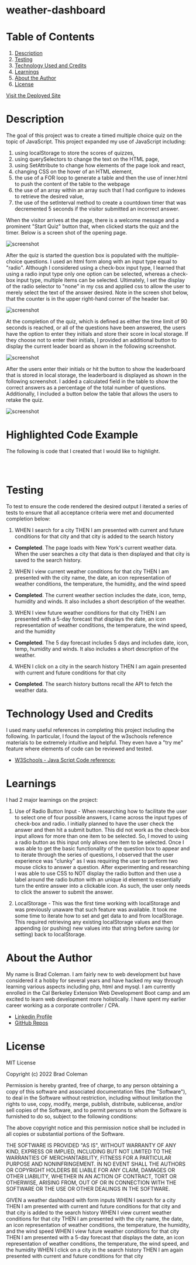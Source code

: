 # weather-dashboard

# **Table of Contents**
1. [Description](#description)
2. [Testing](#testing)
3. [Technology Used and Credits](#technology-used-and-credits)
4. [Learnings](#learnings)
5. [About the Author](#about-the-author)
6. [License](#license)

[Visit the Deployed Site](https://bradcoleman60.github.io/weather-dashboard/)


# **Description**

The goal of this project was to create a timed multiple choice quiz on the topic of JavaScript.  This project expanded my use of JavaScript including:
1. using localStorage to store the scores of quizzes, 
2. using querySelectors to change the text on the HTML page, 
3. using SetAttribute to change how elements of the page look and react, 
4. changing CSS on the hover of an HTML element, 
5. the use of a FOR loop to generate a table and then the use of inner.html to push the content of the table to the webpage 
6. the use of an array within an array such that I had configure to indexes to retrieve the desired value, 
7. the use of the setInterval method to create a countdown timer that was decremented 5 seconds if the visitor submitted an incorrect answer.  

When the visitor arrives at the page, there is a welcome message and a prominent "Start Quiz" button that, when clicked starts the quiz and the timer. Below is a screen shot of the opening page. 

![screenshot](/screen_shot_1.png)

After the quiz is started the question box is populated with the multiple-choice questions.  I used an html form along with an input type equal to "radio".   Although I considered using a check-box input type, I learned that using a radio input type only one option can be selected, whereas a check-box input type, multiple items can be selected.  Ultimately,  I set the display of the radio selector to "none" in my css and applied css to allow the user to merely select the text of the answer desired.  Note in the screen shot below, that the counter is in the upper right-hand corner of the header bar.    

![screenshot](/screen_shot_2.png)

At the completion of the quiz, which is defined as either the time limit of 90 seconds is reached, or all of the questions have been answered, the users have the option to enter they initials and store their score in local storage. If they choose not to enter their initials, I provided an additional button to display the current leader board as shown in the following screenshot.

![screenshot](/screen_shot_4.png)

After the users enter their initials or hit the button to show the leaderboard that is stored in local storage, the leaderboard is displayed as shown in the following screenshot.  I added a calculated field in the table to show the correct answers as a percentage of the total number of questions.  Additionally, I included a button below the table that allows the users to retake the quiz. 

![screenshot](/screen_shot_3.png)

# **Highlighted Code Example**

The following is code that I created that I would like to highlight.   

```



```


# **Testing** 

To test to ensure the code rendered the desired output I iterated a series of tests to ensure that all acceptance criteria were met and documented completion below:

1. WHEN I search for a city THEN I am presented with current and future conditions for that city and that city is added to the search history

 - **Completed**.  The page loads with New York's current weather data.  When the user searches a city that data is then displayed and that city is saved to the search history.  

2. WHEN I view current weather conditions for that city THEN I am presented with the city name, the date, an icon representation of weather conditions, the temperature, the humidity, and the wind speed

 - **Completed**.  The current weather section includes the date, icon, temp, humidity and winds.  It also includes a short description of the weather.  

3. WHEN I view future weather conditions for that city THEN I am presented with a 5-day forecast that displays the date, an icon representation of weather conditions, the temperature, the wind speed, and the humidity

 - **Completed**.  The 5 day forecast includes 5 days and includes date, icon, temp, humidity and winds.  It also includes a short description of the weather.

4. WHEN I click on a city in the search history THEN I am again presented with current and future conditions for that city

 - **Completed**.  The search history buttons recall the API to fetch the weather data.    

    
# **Technology Used and Credits**

I used many useful references in completing this project including the following.  In particular, I found the layout of the w3schools reference materials to be extremely intuitive and helpful.  They even have a "try me" feature where elements of code can be reviewed and tested. 

- [W3Schools - Java Script Code reference:](https://www.w3schools.com/js/default.asp)


# **Learnings**

I had 2 major learnings on the project:

1. Use of Radio Button Input - When researching how to facilitate the user to select one of four possible answers, I came across the input types of check-box and radio.  I initially planned to have the user check the answer and then hit a submit button.  This did not work as the check-box input allows for more than one item to be selected.  So, I moved to using a radio button as this input only allows one item to be selected.  Once I was able to get the basic functionality of the question box to appear and to iterate through the series of questions, I observed that the user experience was "clunky" as I was requiring the user to perform two mouse clicks to answer a question. After experimenting and researching I was able to use CSS to NOT display the radio button and then use a label around the radio button with an unique id element to essentially turn the entire answer into a clickable icon. As such, the user only needs to click the answer to submit the answer. 

2. LocalStorage - This was the first time working with localStorage and was previously unaware that such feature was available.  It took me some time to iterate how to set and get data to and from localStorage.  This required retrieving any existing localStorage values and then appending (or pushing) new values into that string before saving (or setting) back to localStorage.   

# **About the Author**

My name is Brad Coleman. I am fairly new to web development but have considered it a hobby for several years and have hacked my way through learning various aspects including php, html and mysql.  I am currently enrolled in the Cal Berkeley Extension Web Development Boot camp and am excited to learn web development more holistically.  I have spent my earlier career working as a corporate controller / CPA.

- [Linkedin Profile](https://www.linkedin.com/in/brad-coleman-109529/)
- [GitHub Repos](https://github.com/bradcoleman60?tab=repositories)


# **License**

MIT License

Copyright (c) 2022 Brad Coleman

Permission is hereby granted, free of charge, to any person obtaining a copy
of this software and associated documentation files (the "Software"), to deal
in the Software without restriction, including without limitation the rights
to use, copy, modify, merge, publish, distribute, sublicense, and/or sell
copies of the Software, and to permit persons to whom the Software is
furnished to do so, subject to the following conditions:

The above copyright notice and this permission notice shall be included in all
copies or substantial portions of the Software.

THE SOFTWARE IS PROVIDED "AS IS", WITHOUT WARRANTY OF ANY KIND, EXPRESS OR
IMPLIED, INCLUDING BUT NOT LIMITED TO THE WARRANTIES OF MERCHANTABILITY,
FITNESS FOR A PARTICULAR PURPOSE AND NONINFRINGEMENT. IN NO EVENT SHALL THE
AUTHORS OR COPYRIGHT HOLDERS BE LIABLE FOR ANY CLAIM, DAMAGES OR OTHER
LIABILITY, WHETHER IN AN ACTION OF CONTRACT, TORT OR OTHERWISE, ARISING FROM,
OUT OF OR IN CONNECTION WITH THE SOFTWARE OR THE USE OR OTHER DEALINGS IN THE
SOFTWARE.


GIVEN a weather dashboard with form inputs
WHEN I search for a city
THEN I am presented with current and future conditions for that city and that city is added to the search history
WHEN I view current weather conditions for that city
THEN I am presented with the city name, the date, an icon representation of weather conditions, the temperature, the humidity, and the wind speed
WHEN I view future weather conditions for that city
THEN I am presented with a 5-day forecast that displays the date, an icon representation of weather conditions, the temperature, the wind speed, and the humidity
WHEN I click on a city in the search history
THEN I am again presented with current and future conditions for that city
```